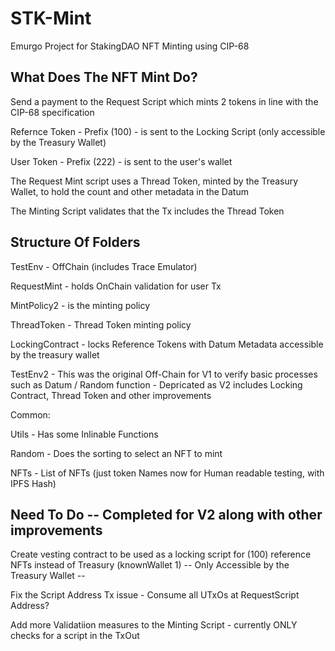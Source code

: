 # STK-Mint
Emurgo Project for StakingDAO NFT Minting using CIP-68

## What Does The NFT Mint Do?

Send a payment to the Request Script which mints 2 tokens in line with the CIP-68 specification

Refernce Token - Prefix (100) - is sent to the Locking Script (only accessible by the Treasury Wallet)

User Token - Prefix (222) - is sent to the user's wallet

The Request Mint script uses a Thread Token, minted by the Treasury Wallet, to hold the count and other metadata in the Datum 

The Minting Script validates that the Tx includes the Thread Token 

## Structure Of Folders

TestEnv - OffChain (includes Trace Emulator)

RequestMint - holds OnChain validation for user Tx

MintPolicy2 - is the minting policy

ThreadToken - Thread Token minting policy

LockingContract - locks Reference Tokens with Datum Metadata accessible by the treasury wallet

TestEnv2 - This was the original Off-Chain for V1 to verify basic processes such as Datum / Random function - Depricated as V2 includes Locking Contract, Thread Token and other improvements

Common:

Utils - Has some Inlinable Functions

Random - Does the sorting to select an NFT to mint

NFTs - List of NFTs (just token Names now for Human readable testing, with IPFS Hash)

## Need To Do -- Completed for V2 along with other improvements

Create vesting contract to be used as a locking script for (100) reference NFTs instead of Treasury (knownWallet 1)
-- Only Accessible by the Treasury Wallet --

Fix the Script Address Tx issue - Consume all UTxOs at RequestScript Address?

Add more Validatiion measures to the Minting Script - currently ONLY checks for a script in the TxOut
